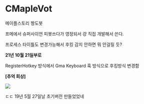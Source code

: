 # CMapleVot
메이플스토리 짱도봇

프메에서 슈퍼사이언 피봇쓰다가 영정되서
걍 직접 개발해서 쓴다.



프로세스 타이틀도 변경가능해서 후킹 감지 안하면 뭐 안걸릴 듯?



**21년 10월 21일부로**

RegisterHotkey 방식에서 Gma Keyboard 훅 방식으로 후킹방식 변경함



**[추억 회상]**

![](https://i.ibb.co/qg6Spdp/image.png)

ㄷㄷ 19년 5월 27일날 초기버전 만들었었네
